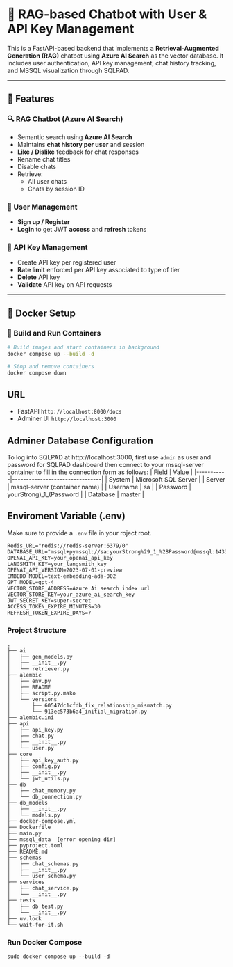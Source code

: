 # 🧠 RAG-based Chatbot with User & API Key Management

This is a FastAPI-based backend that implements a **Retrieval-Augmented Generation (RAG)** chatbot using **Azure AI Search** as the vector database. It includes user authentication, API key management, chat history tracking, and MSSQL visualization through SQLPAD.

---

## 🚀 Features

### 🔍 RAG Chatbot (Azure AI Search)
- Semantic search using **Azure AI Search**
- Maintains **chat history per user** and session
- **Like / Dislike** feedback for chat responses
- Rename chat titles
- Disable chats
- Retrieve:
  - All user chats
  - Chats by session ID

### 👤 User Management
- **Sign up / Register**
- **Login** to get JWT **access** and **refresh** tokens

### 🔑 API Key Management
- Create API key per registered user
- **Rate limit** enforced per API key associated to type of tier
- **Delete** API key
- **Validate** API key on API requests

---

## 🐳 Docker Setup

### 🧱 Build and Run Containers

```bash
# Build images and start containers in background
docker compose up --build -d

# Stop and remove containers
docker compose down

```
## URL
- FastAPI `http://localhost:8000/docs`
- Adminer UI `http://localhost:3000`

## Adminer Database Configuration
To log into SQLPAD at http://localhost:3000, first use `admin` as user and password for SQLPAD dashboard then connect to your mssql-server container to fill in the connection form as follows:
| Field     | Value                          |
|-----------|--------------------------------|
| System    | Microsoft SQL Server           |
| Server    | mssql-server (container name)  |
| Username  | sa                             |
| Password  | yourStrong\)\_1\_\(Password      |
| Database  | master                         |


## Enviroment Variable (.env)
Make sure to provide a `.env` file in your roject root.
```
Redis_URL="redis://redis-server:6379/0"
DATABASE_URL="mssql+pymssql://sa:yourStrong%29_1_%28Password@mssql:1433/master"
OPENAI_API_KEY=your_openai_api_key
LANGSMITH_KEY=your_langsmith_key
OPENAI_API_VERSION=2023-07-01-preview
EMBEDD_MODEL=text-embedding-ada-002
GPT_MODEL=gpt-4
VECTOR_STORE_ADDRESS=Azure Ai search index url
VECTOR_STORE_KEY=your_azure_ai_search_key
JWT_SECRET_KEY=super-secret
ACCESS_TOKEN_EXPIRE_MINUTES=30
REFRESH_TOKEN_EXPIRE_DAYS=7
```

### **Project Structure**
```
.
├── ai
│   ├── gen_models.py
│   ├── __init__.py
│   └── retriever.py
├── alembic
│   ├── env.py
│   ├── README
│   ├── script.py.mako
│   └── versions
│       ├── 60547dc1cfdb_fix_relationship_mismatch.py
│       └── 913ec573b6a4_initial_migration.py
├── alembic.ini
├── api
│   ├── api_key.py
│   ├── chat.py
│   ├── __init__.py
│   └── user.py
├── core
│   ├── api_key_auth.py
│   ├── config.py
│   ├── __init__.py
│   └── jwt_utils.py
├── db
│   ├── chat_memory.py
│   └── db_connection.py
├── db_models
│   ├── __init__.py
│   └── models.py
├── docker-compose.yml
├── Dockerfile
├── main.py
├── mssql_data  [error opening dir]
├── pyproject.toml
├── README.md
├── schemas
│   ├── chat_schemas.py
│   ├── __init__.py
│   └── user_schema.py
├── services
│   ├── chat_service.py
│   └── __init__.py
├── tests
│   ├── db test.py
│   └── __init__.py
├── uv.lock
└── wait-for-it.sh
```

### **Run Docker Compose**
`sudo docker compose up --build -d`
